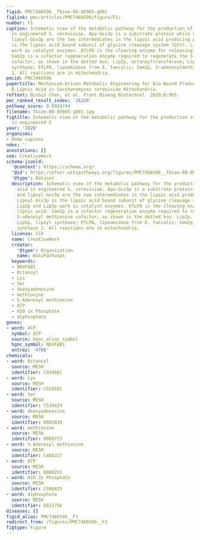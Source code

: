 ```yaml
---
figid: PMC7468506__fbioe-08-00965-g001
figlink: pmc/articles/PMC7468506/figure/F1/
number: F1
caption: Schematic view of the metabolic pathway for the production of lipoic acid
  in engineered S. cerevisiae. Apo-Gcv3p is a substrate protein while octanoyl and
  lipoyl-Gcv3p are the two intermediates in the lipoic acid producing pathway. Lipoyl-Gcv3p
  is the lipoic acid bound subunit of glycine cleavage system (GCV). Lip2p and Lip5p
  work as catalyst enzymes. EfLPA is the cleaving enzyme for releasing lipoic acid.
  Sam2p is a cofactor regeneration enzyme required to regenerate the S-adenosyl methionine
  cofactor, as shown in the dotted box. Lip2p, octanoyltransferase; Lip5p, lipoyl
  synthase; EfLPA, lipoamidase from E. faecalis; Sam2p, S-adenosylmethionine synthase
  2. All reactions are in mitochondria.
pmcid: PMC7468506
papertitle: Mechanism-Driven Metabolic Engineering for Bio-Based Production of Free
  R-Lipoic Acid in Saccharomyces cerevisiae Mitochondria.
reftext: Binbin Chen, et al. Front Bioeng Biotechnol. 2020;8:965.
pmc_ranked_result_index: '26328'
pathway_score: 0.8924744
filename: fbioe-08-00965-g001.jpg
figtitle: Schematic view of the metabolic pathway for the production of lipoic acid
  in engineered S
year: '2020'
organisms:
- Homo sapiens
ndex: ''
annotations: []
seo: CreativeWork
schema-jsonld:
  '@context': https://schema.org/
  '@id': https://pfocr.wikipathways.org/figures/PMC7468506__fbioe-08-00965-g001.html
  '@type': Dataset
  description: Schematic view of the metabolic pathway for the production of lipoic
    acid in engineered S. cerevisiae. Apo-Gcv3p is a substrate protein while octanoyl
    and lipoyl-Gcv3p are the two intermediates in the lipoic acid producing pathway.
    Lipoyl-Gcv3p is the lipoic acid bound subunit of glycine cleavage system (GCV).
    Lip2p and Lip5p work as catalyst enzymes. EfLPA is the cleaving enzyme for releasing
    lipoic acid. Sam2p is a cofactor regeneration enzyme required to regenerate the
    S-adenosyl methionine cofactor, as shown in the dotted box. Lip2p, octanoyltransferase;
    Lip5p, lipoyl synthase; EfLPA, lipoamidase from E. faecalis; Sam2p, S-adenosylmethionine
    synthase 2. All reactions are in mitochondria.
  license: CC0
  name: CreativeWork
  creator:
    '@type': Organization
    name: WikiPathways
  keywords:
  - NDUFAB1
  - Octanoyl
  - Lys
  - Ser
  - deoxyadenosine
  - methionine
  - S-Adenosyl methionine
  - ATP
  - H2O 2x Phosphate
  - diphosphate
genes:
- word: АСР
  symbol: ACP
  source: hgnc_alias_symbol
  hgnc_symbol: NDUFAB1
  entrez: '4706'
chemicals:
- word: Octanoyl
  source: MESH
  identifier: C034681
- word: Lys
  source: MESH
  identifier: C026591
- word: Ser
  source: MESH
  identifier: C530429
- word: deoxyadenosine
  source: MESH
  identifier: D003839
- word: methionine
  source: MESH
  identifier: D008715
- word: S-Adenosyl methionine
  source: MESH
  identifier: C468227
- word: ATP
  source: MESH
  identifier: D000255
- word: H2O 2x Phosphate
  source: MESH
  identifier: C586815
- word: diphosphate
  source: MESH
  identifier: D011756
diseases: []
figid_alias: PMC7468506__F1
redirect_from: /figures/PMC7468506__F1
figtype: Figure
---
```

